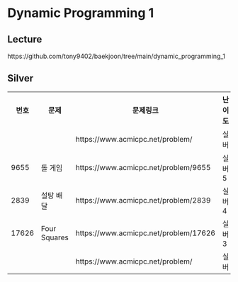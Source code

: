 <h1>Dynamic Programming 1</h1>

<h2>Lecture</h2>
https://github.com/tony9402/baekjoon/tree/main/dynamic_programming_1<br>

<h2>Silver</h2>
<table>
    <tr>
        <th scope="col">번호</td>
        <th scope="col">문제</td>
        <th scope="col">문제링크</td>
        <th scope="col">난이도</td>
        <th scope="col">알고리즘</td>
        <th scope="col">다시보기</td>
    </tr>
    <tr>
        <td></td>
        <td></td>
        <td>https://www.acmicpc.net/problem/</td>
        <td>실버</td>
        <td>Dynamic Programming</td>
        <td></td>
    </tr>
    <tr>
        <td>9655</td>
        <td>돌 게임</td>
        <td>https://www.acmicpc.net/problem/9655</td>
        <td>실버5</td>
        <td>Dynamic Programming</td>
        <td>NO</td>
    </tr>
    <tr>
        <td>2839</td>
        <td>설탕 배달</td>
        <td>https://www.acmicpc.net/problem/2839</td>
        <td>실버4</td>
        <td>Dynamic Programming</td>
        <td>AGAIN</td>
    </tr>
    <tr>
        <td>17626</td>
        <td>Four Squares</td>
        <td>https://www.acmicpc.net/problem/17626</td>
        <td>실버3</td>
        <td>Dynamic Programming</td>
        <td></td>
    </tr>
    <tr>
        <td></td>
        <td></td>
        <td>https://www.acmicpc.net/problem/</td>
        <td>실버</td>
        <td>Dynamic Programming</td>
        <td></td>
    </tr>
</table>